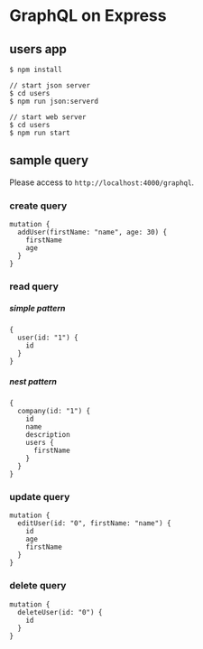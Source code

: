 # GraphQL on Express

## users app
```shell
$ npm install

// start json server
$ cd users
$ npm run json:serverd

// start web server
$ cd users
$ npm run start
```

## sample query
Please access to `http://localhost:4000/graphql`.

### create query
```
mutation {
  addUser(firstName: "name", age: 30) {
    firstName
    age
  }
}
```

### read query
##### simple pattern
```
{
  user(id: "1") {
    id
  }
}
```

##### nest pattern
```
{
  company(id: "1") {
    id
    name
    description
    users {
      firstName
    }
  }
}
```

### update query
```
mutation {
  editUser(id: "0", firstName: "name") {
    id
    age
    firstName
  }
}
```

### delete query
```
mutation {
  deleteUser(id: "0") {
    id
  }
}
```
